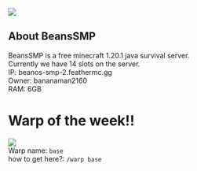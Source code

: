 <img src='https://cdn.discordapp.com/attachments/1169004916099002469/1175484712240828566/image.png?ex=65da2472&is=65c7af72&hm=94d9b100fb0cbe910b8805baf68662c27041c1cbb81c4c68b7e830bd32da8f0f&'><br>
## About BeansSMP
BeansSMP is a free minecraft 1.20.1 java survival server.<br>
Currently we have 14 slots on the server.<br>
IP: beanos-smp-2.feathermc.gg<br>
Owner: bananaman2160<br>
RAM: 6GB<br>

# Warp of the week!!
<img src='https://cdn.discordapp.com/attachments/1169004916099002469/1175485548694089858/image.png?ex=65da253a&is=65c7b03a&hm=4f89a487bec1b22ab0c10500aae58e5b69e009c7a495c211597ce5d7adccd97c&'><br>
Warp name: `base`<br>
how to get here?: `/warp base`
